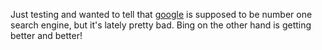 Just testing and wanted to tell that [google](http://www.google.com) is
supposed to be number one search engine, but it's lately pretty bad.
Bing on the other hand is getting better and better\!
